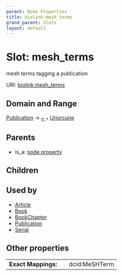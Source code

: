 ```yaml
---
parent: Node Properties
title: biolink:mesh_terms
grand_parent: Slots
layout: default
---
```


# Slot: mesh_terms


mesh terms tagging a publication

URI: [biolink:mesh_terms](https://w3id.org/biolink/vocab/mesh_terms)

## Domain and Range

[Publication](Publication.md) ->  <sub>0..\*</sub> [Uriorcurie](types/Uriorcurie.md)

## Parents

 *  is_a: [node property](node_property.md)

## Children


## Used by

 * [Article](Article.md)
 * [Book](Book.md)
 * [BookChapter](BookChapter.md)
 * [Publication](Publication.md)
 * [Serial](Serial.md)

## Other properties

|  |  |  |
| --- | --- | --- |
| **Exact Mappings:** | | dcid:MeSHTerm |

